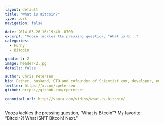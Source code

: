 ```yaml
---
layout: default
title: "What is Bitcoin?"
type: post
navigation: false

date: 2014-03-26 16:19:40 -0700
excerpt: "Vooza tackles the pressing question, “What is B..."
categories:
  - Funny
  - Bitcoin

gradient: 2
image: header-2.jpg
details: false

author: Chris Petersen
bio: Father, husband, CTO and cofounder of Scientist.com, developer, entrepreneur and technologist.
twitter: https://x.com/cpetersen
github: https://github.com/cpetersen

canonical_url: http://vooza.com/videos/what-is-bitcoin/
---
```



Vooza tackles the pressing question, “What is Bitcoin”? My favorite: “Bitcoin?! What ISN’T Bitcoin! Next."
